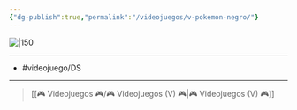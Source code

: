 ```yaml
---
{"dg-publish":true,"permalink":"/videojuegos/v-pokemon-negro/"}
---
```



![|150](https://images.igdb.com/igdb/image/upload/t_cover_big/co1z1x.jpg)

---

- #videojuego/DS

---

> [[🎮 Videojuegos 🎮/🎮 Videojuegos (V) 🎮\|🎮 Videojuegos (V) 🎮]]